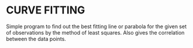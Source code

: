 # CURVE FITTING

 Simple program to find out the best fitting line or parabola for the given set of observations by the method of least squares.
 Also gives the correlation between the data points.
